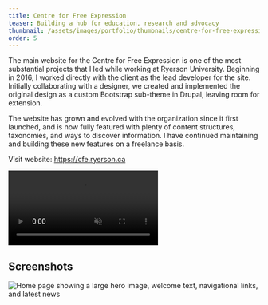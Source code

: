 ```yaml
---
title: Centre for Free Expression
teaser: Building a hub for education, research and advocacy
thumbnail: /assets/images/portfolio/thumbnails/centre-for-free-expression.svg
order: 5
---
```


The main website for the Centre for Free Expression is one of the most substantial projects that I led while working at Ryerson University. Beginning in 2016, I worked directly with the client as the lead developer for the site. Initially collaborating with a designer, we created and implemented the original design as a custom Bootstrap sub-theme in Drupal, leaving room for extension.

The website has grown and evolved with the organization since it first launched, and is now fully featured with plenty of content structures, taxonomies, and ways to discover information. I have continued maintaining and building these new features on a freelance basis.

Visit website: <a href="https://cfe.ryerson.ca" target="_blank" rel="noreferrer">https://cfe.ryerson.ca</a>

<video autoplay muted loop playsinline>
    <source src="/assets/videos/centre-for-free-expression-demo.mp4" type="video/mp4">
</video>

## Screenshots

![Home page showing a large hero image, welcome text, navigational links, and latest news](/assets/images/portfolio/centre-for-free-expression-1.png)
